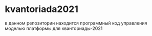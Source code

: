 # kvantoriada2021
в данном репозитории находится программный код управления моделью платформы для кванториады-2021

